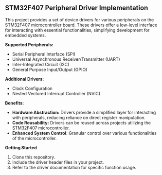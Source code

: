 ## STM32F407 Peripheral Driver Implementation

This project provides a set of device drivers for various peripherals on the STM32F407 microcontroller board. These drivers offer a low-level interface for interacting with essential functionalities, simplifying development for embedded systems.

**Supported Peripherals:**

* Serial Peripheral Interface (SPI)
* Universal Asynchronous Receiver/Transmitter (UART)
* Inter-Integrated Circuit (I2C)
* General Purpose Input/Output (GPIO)

**Additional Drivers:**

* Clock Configuration
* Nested Vectored Interrupt Controller (NVIC)

**Benefits:**

* **Hardware Abstraction:** Drivers provide a simplified layer for interacting with peripherals, reducing reliance on direct register manipulation.
* **Code Reusability:** Drivers can be reused across projects utilizing the STM32F407 microcontroller.
* **Enhanced System Control:** Granular control over various functionalities of the microcontroller.

**Getting Started**

1. Clone this repository.
2. Include the driver header files in your project.
3. Refer to the driver documentation for specific function usage.
